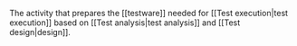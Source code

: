 The activity that prepares the [[testware]] needed for [[Test execution|test execution]] based on [[Test analysis|test analysis]] and [[Test design|design]].